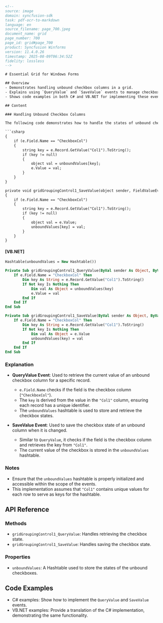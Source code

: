 ```html
<!-- 
source: image
domain: syncfusion-sdk
task: pdf-ocr-to-markdown
language: en
source_filename: page_700.jpeg
document_name: grid
page_number: 700
page_id: grid#page_700
product: Syncfusion Winforms
version: 11.4.0.26
timestamp: 2025-08-09T06:34:52Z
fidelity: lossless
-->

# Essential Grid for Windows Forms

## Overview
- Demonstrates handling unbound checkbox columns in a grid.
- Explains using `QueryValue` and `SaveValue` events to manage checkbox states.
- Shows code examples in both C# and VB.NET for implementing these events.

## Content

### Handling Unbound Checkbox Columns

The following code demonstrates how to handle the states of unbound checkbox columns in a grid using the `QueryValue` and `SaveValue` events. These events allow you to retrieve and save the checkbox states dynamically.

```csharp
{
    if (e.Field.Name == "CheckboxCol")
    {
        string key = e.Record.GetValue("Col1").ToString();
        if (key != null)
        {
            object val = unboundValues[key];
            e.Value = val;
        }
    }
}

private void gridGroupingControl1_SaveValue(object sender, FieldValueEventArgs e)
{
    if (e.Field.Name == "CheckboxCol")
    {
        string key = e.Record.GetValue("Col1").ToString();
        if (key != null)
        {
            object val = e.Value;
            unboundValues[key] = val;
        }
    }
}
```

#### [VB.NET]

```vb
Hashtable(unboundValues = New Hashtable())

Private Sub gridGroupingControl1_QueryValue(ByVal sender As Object, ByVal e As FieldValueEventArgs) Handles gridGroupingControl1.QueryValue
    If e.Field.Name = "CheckboxCol" Then
        Dim key As String = e.Record.GetValue("Col1").ToString()
        If Not key Is Nothing Then
            Dim val As Object = unboundValues(key)
            e.Value = val
        End If
    End If
End Sub

Private Sub gridGroupingControl1_SaveValue(ByVal sender As Object, ByVal e As FieldValueEventArgs) Handles gridGroupingControl1.SaveValue
    If e.Field.Name = "CheckboxCol" Then
        Dim key As String = e.Record.GetValue("Col1").ToString()
        If Not key Is Nothing Then
            Dim val As Object = e.Value
            unboundValues(key) = val
        End If
    End If
End Sub
```

### Explanation
- **QueryValue Event**: Used to retrieve the current value of an unbound checkbox column for a specific record.
  - `e.Field.Name` checks if the field is the checkbox column (`"CheckboxCol"`).
  - The `key` is derived from the value in the `"Col1"` column, ensuring each record has a unique identifier.
  - The `unboundValues` hashtable is used to store and retrieve the checkbox states.

- **SaveValue Event**: Used to save the checkbox state of an unbound column when it is changed.
  - Similar to `QueryValue`, it checks if the field is the checkbox column and retrieves the key from `"Col1"`.
  - The current value of the checkbox is stored in the `unboundValues` hashtable.

### Notes
- Ensure that the `unboundValues` hashtable is properly initialized and accessible within the scope of the events.
- This implementation assumes that `"Col1"` contains unique values for each row to serve as keys for the hashtable.

## API Reference

### Methods
- `gridGroupingControl1_QueryValue`: Handles retrieving the checkbox state.
- `gridGroupingControl1_SaveValue`: Handles saving the checkbox state.

### Properties
- `unboundValues`: A Hashtable used to store the states of the unbound checkboxes.

## Code Examples
- C# examples: Show how to implement the `QueryValue` and `SaveValue` events.
- VB.NET examples: Provide a translation of the C# implementation, demonstrating the same functionality.

<!-- tags: [grid, unbound checkbox, queryvalue, savevalue, windows forms, essential grid] keywords: [syncfusion, checkbox column, unbound data, grid control, event handling] -->
```